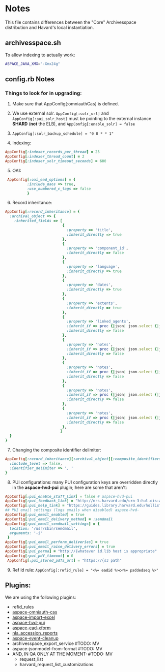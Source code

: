 # Notes

This file contains differences between the "Core" Archivesspace distribution and Havard's local instantiation.

## archivesspace.sh

To allow indexing to actually work:

```bash
ASPACE_JAVA_XMX="-Xmx24g"
```

## config.rb Notes

### Things to look for in upgrading:

1. Make sure that AppConfig[:omniauthCas] is defined.
2. We use external solr.  `AppConfig[:solr_url]` and `AppConfig[:pui_solr_host]` must be pointing to the external instance **SHARD** (**not** the ELB), and `AppConfig[:enable_solr] = false`

3. `AppConfig[:solr_backup_schedule] = "0 0 * * 1"`
4. Indexing:  
```ruby
AppConfig[:indexer_records_per_thread] = 25  
AppConfig[:indexer_thread_count] = 2  
AppConfig[:indexer_solr_timeout_seconds] = 600 
```
5. OAI:
```ruby
 AppConfig[:oai_ead_options] = {
          :include_daos => true,
          :use_numbered_c_tags => false
          }

```
6. Record inheritance:

```ruby
AppConfig[:record_inheritance] = {
  :archival_object => {
    :inherited_fields => [
                          {
                            :property => 'title',
                            :inherit_directly => true
                          },
                          {
                            :property => 'component_id',
                            :inherit_directly => false
                          },
                          {
                            :property => 'language',
                            :inherit_directly => true
                          },
                          {
                            :property => 'dates',
                            :inherit_directly => true
                          },
                          {
                            :property => 'extents',
                            :inherit_directly => true
                          },
                          {
                            :property => 'linked_agents',
                            :inherit_if => proc {|json| json.select {|j| j['role'] == 'creator'} },
                            :inherit_directly => false
                          },
                          {
                            :property => 'notes',
                            :inherit_if => proc {|json| json.select {|j| j['type'] == 'accessrestrict'} },
                            :inherit_directly => false
                          },
                          {
                            :property => 'notes',
                            :inherit_if => proc {|json| json.select {|j| j['type'] == 'scopecontent'} },
                            :inherit_directly => false
                          },
                          {
                            :property => 'notes',
                            :inherit_if => proc {|json| json.select {|j| j['type'] == 'langmaterial'} },
                            :inherit_directly => false
                          },
                          {
                            :property => 'notes',
                            :inherit_if => proc {|json| json.select {|j| j['type'] == 'physloc'} },
                            :inherit_directly => false
                          },
                         ]
  }
}
```

7. Changing the composite identifier delimiter:
```ruby
AppConfig[:record_inheritance][:archival_object][:composite_identifiers] = {
  :include_level => false,
  :identifier_delimiter => ', '
}
```
8. PUI configurations:  many PUI configuration keys are overridden directly in the **aspace-hvd-pui** plugin; here are some that aren't:
```ruby
AppConfig[:pui_enable_staff_link] = false # aspace-hvd-pui
AppConfig[:pui_feedback_link] = "http://nrs.harvard.edu/urn-3:hul.ois:archivesdiscovery"
AppConfig[:pui_help_link] = "https://guides.library.harvard.edu/hollisforarchivaldiscovery"
## PUI email settings (logs emails when disabled) aspace-hvd- 
AppConfig[:pui_email_enabled] = true  
AppConfig[:pui_email_delivery_method] = :sendmail 
AppConfig[:pui_email_sendmail_settings] = {  
  location: '/usr/sbin/sendmail',          
  arguments: '-i' 
 }   
AppConfig[:pui_email_perform_deliveries] = true  
AppConfig[:pui_email_raise_delivery_errors] = true    
AppConfig[:pui_perma] = "http://{whatever id.lib host is appropriate"
AppConfig[:pui_pdf_timeout] = 0
 AppConfig[:pui_stored_pdfs_url] = "https://{s3 path"
```
9. Ref id rule:
`AppConfig[:refid_rule] = "<%= eadid %>c<%= paddedseq %>"`
## Plugins:

We are using the following plugins:
* refid_rules
* [aspace-omniauth-cas](https://github.com/harvard-library/aspace-omniauth-cas)
* [aspace-import-excel](https://github.com/harvard-library/aspace-import-excel)
* [aspace-hvd-pui](https://github.com/harvard-library/aspace-hvd-pui)
* [aspace-ead-xform](https://github.com/harvard-library/aspace-ead-xform)
* [nla_accession_reports](https://github.com/harvard-library/nla_accession_reports)
* [aspace-event-cleanup](https://github.com/harvard-library/aspace-event-cleanup)
* archivesspace_export_service #TODO: MV
* aspace-jsonmodel-from-format #TODO: MV
*  AND, IN QA ONLY AT THE MOMENT: #TODO: MV
   * request_list
   * harvard_request_list_customizations

